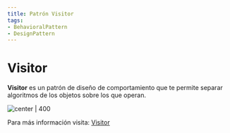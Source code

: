 ```yaml
---
title: Patrón Visitor
tags:  
- BehavioralPattern
- DesignPattern
---
```


# Visitor

**Visitor** es un patrón de diseño de comportamiento que te permite separar algoritmos de los objetos sobre los que operan.

![center | 400](https://refactoring.guru/images/patterns/content/visitor/visitor.png)

Para más información visita: [Visitor](https://refactoring.guru/es/design-patterns/visitor)